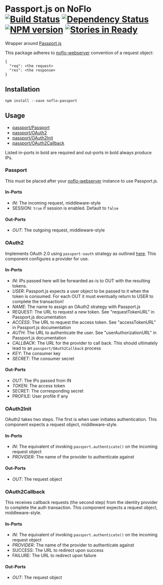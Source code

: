 # Passport.js on NoFlo <br/>[![Build Status](https://secure.travis-ci.org/kenhkan/noflo-passport.png?branch=master)](http://travis-ci.org/kenhkan/noflo-passport) [![Dependency Status](https://david-dm.org/kenhkan/noflo-passport.png)](https://david-dm.org/kenhkan/noflo-passport) [![NPM version](https://badge.fury.io/js/noflo-passport.png)](http://badge.fury.io/js/noflo-passport) [![Stories in Ready](https://badge.waffle.io/kenhkan/noflo-passport.png)](http://waffle.io/kenhkan/noflo-passport)

Wrapper around [Passport.js](http://passportjs.org/)

This package adheres to
[noflo-webserver](https://github.com/noflo/noflo-webserver/) convention of a
request object:

    {
      "req": <the request>
      "res": <the response>
    }

## Installation

`npm install --save noflo-passport`

## Usage

* [passport/Passport](#Passport)
* [passport/OAuth2](#OAuth2)
* [passport/OAuth2Init](#OAuth2Init)
* [passport/OAuth2Callback](#OAuth2Callback)

Listed in-ports in bold are required and out-ports in bold always produce IPs.


### Passport

This must be placed after your
[noflo-webserver](https://github.com/noflo/noflo-webserver/) instance to use
Passport.js.

#### In-Ports

* *IN*: The incoming request, middleware-style
* SESSION: `true` if session is enabled. Default to `false`

#### Out-Ports

* *OUT*: The outgoing request, middleware-style


### OAuth2

Implements OAuth 2.0 using `passport-oauth` strategy as outlined
[here](http://passportjs.org/guide/oauth/). This component configures a
provider for use.

#### In-Ports

* *IN*: IPs passed here will be forwarded as-is to OUT with the resulting tokens.
* *USER*: Passport.js expects a user object to be passed to it when the token is
  consumed. For each OUT it must eventually return to USER to complete the
  transaction!
* *NAME*: The name to assign an OAuth2 strategy with Passport.js
* REQUEST: The URL to request a new token. See "requestTokenURL" in Passport.js
  documentation
* *ACCESS*: The URL to request the access token. See "accessTokenURL" in
  Passport.js documentation
* *AUTH*: The URL to authenticate the user. See "userAuthorizationURL" in
  Passport.js documentation
* *CALLBACK*: The URL for the provider to call back. This should ultimately lead
  to an `passport/OAuth2Callback` process
* *KEY*: The consumer key
* *SECRET*: The consumer secret

#### Out-Ports

* *OUT*: The IPs passed from IN
* *TOKEN*: The access token
* SECRET: The corresponding secret
* PROFILE: User profile if any

### OAuth2Init

OAuth2 takes two steps. The first is when user initiates authentication. This
component expects a request object, middleware-style.

#### In-Ports

* *IN*: The equivalent of invoking `passport.authenticate()` on the incoming
  request object
* *PROVIDER*: The name of the provider to authenticate against

#### Out-Ports

* *OUT*: The request object

### OAuth2Callback

This receives callback requests (the second step) from the identity provider to
complete the auth transaction. This component expects a request object,
middleware-style.

#### In-Ports

* *IN*: The equivalent of invoking `passport.authenticate()` on the incoming
  request object
* *PROVIDER*: The name of the provider to authenticate against
* SUCCESS: The URL to redirect upon success
* FAILURE: The URL to redirect upon failure

#### Out-Ports

* *OUT*: The request object

